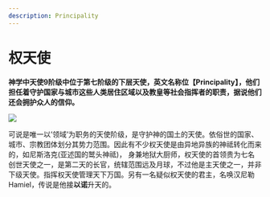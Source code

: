```yaml
---
description: Principality
---
```


# 权天使

**神学中天使9阶级中位于第七阶级的下层天使，英文名称位【Principality】，他们担任着守护国家与城市这些人类居住区域以及教皇等社会指挥者的职责，据说他们还会拥护众人的信仰。**

![](https://pic4.zhimg.com/80/v2-0101fae85733f606088a126fab6b0bbb_720w.jpg)

可说是唯一以’领域’为职务的天使阶级，是守护神的国土的天使。依俗世的国家、城市、宗教团体划分其势力范围。因此有不少权天使是由异地异族的神祗转化而来的，如尼斯洛克\(亚述国的鹫头神祗\)， 身兼地狱大厨师，权天使的首领贵为七名创世天使之一，是第二天的长官，统辖范围远及月球，不过他是主天使之一，并非下级天使。指挥权天使管理天下万国。另有一名疑似权天使的君主，名唤汉尼勒Hamiel，传说是他接**以诺**升天的。

